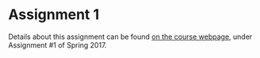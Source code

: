 # Assignment 1

Details about this assignment can be found [on the course webpage](http://cs231n.github.io/), under Assignment #1 of Spring 2017.
